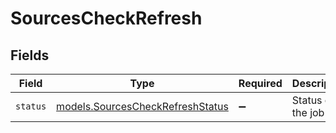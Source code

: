 # SourcesCheckRefresh


## Fields

| Field                                                                                | Type                                                                                 | Required                                                                             | Description                                                                          | Example                                                                              |
| ------------------------------------------------------------------------------------ | ------------------------------------------------------------------------------------ | ------------------------------------------------------------------------------------ | ------------------------------------------------------------------------------------ | ------------------------------------------------------------------------------------ |
| `status`                                                                             | [models.SourcesCheckRefreshStatus](../../models/shared/sourcescheckrefreshstatus.md) | :heavy_minus_sign:                                                                   | Status of the job                                                                    | processing                                                                           |